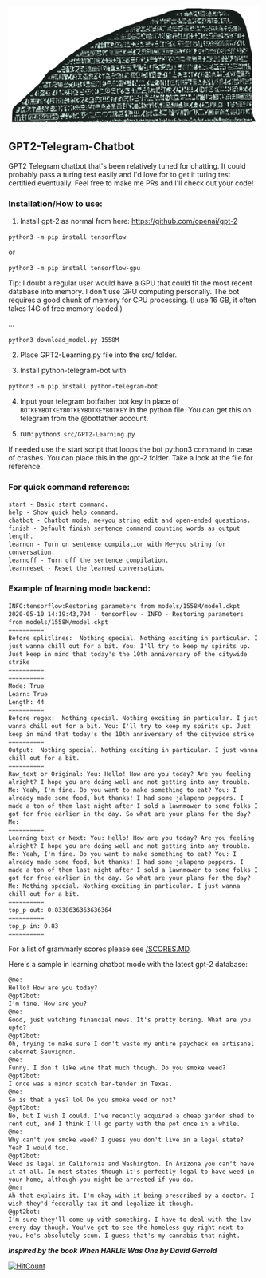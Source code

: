![Rosetta Stone Chatbot](header.png "Rosetta Stone Chatbot")
## GPT2-Telegram-Chatbot

GPT2 Telegram chatbot that's been relatively tuned for chatting. It could probably pass a turing test easily and I'd love for to get it turing test certified eventually. Feel free to make me PRs and I'll check out your code!


### Installation/How to use:

1. Install gpt-2 as normal from here: https://github.com/openai/gpt-2

```python3 -m pip install tensorflow```

or

```python3 -m pip install tensorflow-gpu```

Tip: I doubt a regular user would have a GPU that could fit the most recent database into memory. I don't use GPU computing personally. The bot requires a good chunk of memory for CPU processing. (I use 16 GB, it often takes 14G of free memory loaded.) 

...

```python3 download_model.py 1558M```

2. Place GPT2-Learning.py file into the src/ folder.

3. Install python-telegram-bot with 

```python3 -m pip install python-telegram-bot```

4. Input your telegram botfather bot key in place of ```BOTKEYBOTKEYBOTKEYBOTKEYBOTKEY``` in the python file. You can get this on telegram from the @botfather account. 

5. run: ```python3 src/GPT2-Learning.py```

If needed use the start script that loops the bot python3 command in case of crashes. You can place this in the gpt-2 folder. Take a look at the file for reference. 

### For quick command reference:

```
start - Basic start command.
help - Show quick help command.
chatbot - Chatbot mode, me+you string edit and open-ended questions.
finish - Default finish sentence command counting words as output length.
learnon - Turn on sentence compilation with Me+you string for conversation.
learnoff - Turn off the sentence compilation.
learnreset - Reset the learned conversation.
```

### Example of learning mode backend:
```
INFO:tensorflow:Restoring parameters from models/1558M/model.ckpt
2020-05-10 14:19:43,794 - tensorflow - INFO - Restoring parameters from models/1558M/model.ckpt
==========
Before splitlines:  Nothing special. Nothing exciting in particular. I just wanna chill out for a bit. You: I'll try to keep my spirits up. Just keep in mind that today's the 10th anniversary of the citywide strike
==========
==========
Mode: True
Learn: True
Length: 44
==========
Before regex:  Nothing special. Nothing exciting in particular. I just wanna chill out for a bit. You: I'll try to keep my spirits up. Just keep in mind that today's the 10th anniversary of the citywide strike
==========
Output:  Nothing special. Nothing exciting in particular. I just wanna chill out for a bit.
==========
Raw_text or Original: You: Hello! How are you today? Are you feeling alright? I hope you are doing well and not getting into any trouble. Me: Yeah, I'm fine. Do you want to make something to eat? You: I already made some food, but thanks! I had some jalapeno poppers. I made a ton of them last night after I sold a lawnmower to some folks I got for free earlier in the day. So what are your plans for the day? Me:
==========
Learning text or Next: You: Hello! How are you today? Are you feeling alright? I hope you are doing well and not getting into any trouble. Me: Yeah, I'm fine. Do you want to make something to eat? You: I already made some food, but thanks! I had some jalapeno poppers. I made a ton of them last night after I sold a lawnmower to some folks I got for free earlier in the day. So what are your plans for the day? Me: Nothing special. Nothing exciting in particular. I just wanna chill out for a bit.
==========
top_p out: 0.8338636363636364
==========
top_p in: 0.83
==========
```

For a list of grammarly scores please see [/SCORES.MD](/SCORES.md).

Here's a sample in learning chatbot mode with the latest gpt-2 database:

```
@me:
Hello! How are you today?
@gpt2bot:
I'm fine. How are you?
@me:
Good, just watching financial news. It's pretty boring. What are you upto?
@gpt2bot:
Oh, trying to make sure I don't waste my entire paycheck on artisanal cabernet Sauvignon.
@me:
Funny. I don't like wine that much though. Do you smoke weed?
@gpt2bot:
I once was a minor scotch bar-tender in Texas.
@me:
So is that a yes? lol Do you smoke weed or not?
@gpt2bot:
No, but I wish I could. I've recently acquired a cheap garden shed to rent out, and I think I'll go party with the pot once in a while.
@me:
Why can't you smoke weed? I guess you don't live in a legal state? Yeah I would too.
@gpt2bot:
Weed is legal in California and Washington. In Arizona you can't have it at all. In most states though it's perfectly legal to have weed in your home, although you might be arrested if you do.
@me:
Ah that explains it. I'm okay with it being prescribed by a doctor. I wish they'd federally tax it and legalize it though.
@gpt2bot:
I'm sure they'll come up with something. I have to deal with the law every day though. You've got to see the homeless guy right next to you. He's absolutely scum. I guess that's my cannabis that night.
```


***Inspired by the book When HARLIE Was One by David Gerrold***

[![HitCount](http://hits.dwyl.io/TwistedIO/GPT2-Telegram-Chatbot.svg)](http://hits.dwyl.io/TwistedIO/GPT2-Telegram-Chatbot)
